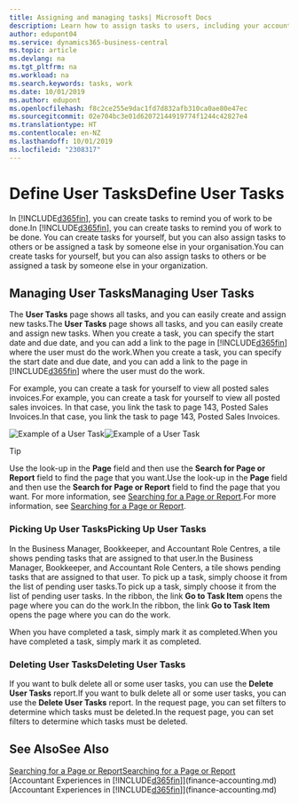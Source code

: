 ```yaml
---
title: Assigning and managing tasks| Microsoft Docs
description: Learn how to assign tasks to users, including your accountant, in Business Central
author: edupont04
ms.service: dynamics365-business-central
ms.topic: article
ms.devlang: na
ms.tgt_pltfrm: na
ms.workload: na
ms.search.keywords: tasks, work
ms.date: 10/01/2019
ms.author: edupont
ms.openlocfilehash: f8c2ce255e9dac1fd7d832afb310ca0ae80e47ec
ms.sourcegitcommit: 02e704bc3e01d62072144919774f1244c42827e4
ms.translationtype: HT
ms.contentlocale: en-NZ
ms.lasthandoff: 10/01/2019
ms.locfileid: "2308317"
---
```

# <a name="define-user-tasks"></a><span data-ttu-id="59889-103">Define User Tasks</span><span class="sxs-lookup"><span data-stu-id="59889-103">Define User Tasks</span></span>
<span data-ttu-id="59889-104">In [!INCLUDE[d365fin](includes/d365fin_md.md)], you can create tasks to remind you of work to be done.</span><span class="sxs-lookup"><span data-stu-id="59889-104">In [!INCLUDE[d365fin](includes/d365fin_md.md)], you can create tasks to remind you of work to be done.</span></span> <span data-ttu-id="59889-105">You can create tasks for yourself, but you can also assign tasks to others or be assigned a task by someone else in your organisation.</span><span class="sxs-lookup"><span data-stu-id="59889-105">You can create tasks for yourself, but you can also assign tasks to others or be assigned a task by someone else in your organization.</span></span>  

## <a name="managing-user-tasks"></a><span data-ttu-id="59889-106">Managing User Tasks</span><span class="sxs-lookup"><span data-stu-id="59889-106">Managing User Tasks</span></span>
<span data-ttu-id="59889-107">The **User Tasks** page shows all tasks, and you can easily create and assign new tasks.</span><span class="sxs-lookup"><span data-stu-id="59889-107">The **User Tasks** page shows all tasks, and you can easily create and assign new tasks.</span></span> <span data-ttu-id="59889-108">When you create a task, you can specify the start date and due date, and you can add a link to the page in [!INCLUDE[d365fin](includes/d365fin_md.md)] where the user must do the work.</span><span class="sxs-lookup"><span data-stu-id="59889-108">When you create a task, you can specify the start date and due date, and you can add a link to the page in [!INCLUDE[d365fin](includes/d365fin_md.md)] where the user must do the work.</span></span>  

<span data-ttu-id="59889-109">For example, you can create a task for yourself to view all posted sales invoices.</span><span class="sxs-lookup"><span data-stu-id="59889-109">For example, you can create a task for yourself to view all posted sales invoices.</span></span> <span data-ttu-id="59889-110">In that case, you link the task to page 143, Posted Sales Invoices.</span><span class="sxs-lookup"><span data-stu-id="59889-110">In that case, you link the task to page 143, Posted Sales Invoices.</span></span>  

<span data-ttu-id="59889-111">![Example of a User Task](media/across-user-tasks/sample-user-task.png "Example of a user task")</span><span class="sxs-lookup"><span data-stu-id="59889-111">![Example of a User Task](media/across-user-tasks/sample-user-task.png "Example of a user task")</span></span>

> [!TIP]  
>  <span data-ttu-id="59889-112">Use the look-up in the **Page** field and then use the **Search for Page or Report** field to find the page that you want.</span><span class="sxs-lookup"><span data-stu-id="59889-112">Use the look-up in the **Page** field and then use the **Search for Page or Report** field to find the page that you want.</span></span> <span data-ttu-id="59889-113">For more information, see [Searching for a Page or Report](ui-search.md).</span><span class="sxs-lookup"><span data-stu-id="59889-113">For more information, see [Searching for a Page or Report](ui-search.md).</span></span>  

### <a name="picking-up-user-tasks"></a><span data-ttu-id="59889-114">Picking Up User Tasks</span><span class="sxs-lookup"><span data-stu-id="59889-114">Picking Up User Tasks</span></span>
<span data-ttu-id="59889-115">In the Business Manager, Bookkeeper, and Accountant Role Centres, a tile shows pending tasks that are assigned to that user.</span><span class="sxs-lookup"><span data-stu-id="59889-115">In the Business Manager, Bookkeeper, and Accountant Role Centers, a tile shows pending tasks that are assigned to that user.</span></span> <span data-ttu-id="59889-116">To pick up a task, simply choose it from the list of pending user tasks.</span><span class="sxs-lookup"><span data-stu-id="59889-116">To pick up a task, simply choose it from the list of pending user tasks.</span></span> <span data-ttu-id="59889-117">In the ribbon, the link **Go to Task Item** opens the page where you can do the work.</span><span class="sxs-lookup"><span data-stu-id="59889-117">In the ribbon, the link **Go to Task Item** opens the page where you can do the work.</span></span>  

<span data-ttu-id="59889-118">When you have completed a task, simply mark it as completed.</span><span class="sxs-lookup"><span data-stu-id="59889-118">When you have completed a task, simply mark it as completed.</span></span>  

### <a name="deleting-user-tasks"></a><span data-ttu-id="59889-119">Deleting User Tasks</span><span class="sxs-lookup"><span data-stu-id="59889-119">Deleting User Tasks</span></span>
<span data-ttu-id="59889-120">If you want to bulk delete all or some user tasks, you can use the **Delete User Tasks** report.</span><span class="sxs-lookup"><span data-stu-id="59889-120">If you want to bulk delete all or some user tasks, you can use the **Delete User Tasks** report.</span></span> <span data-ttu-id="59889-121">In the request page, you can set filters to determine which tasks must be deleted.</span><span class="sxs-lookup"><span data-stu-id="59889-121">In the request page, you can set filters to determine which tasks must be deleted.</span></span>  

## <a name="see-also"></a><span data-ttu-id="59889-122">See Also</span><span class="sxs-lookup"><span data-stu-id="59889-122">See Also</span></span>
[<span data-ttu-id="59889-123">Searching for a Page or Report</span><span class="sxs-lookup"><span data-stu-id="59889-123">Searching for a Page or Report</span></span>](ui-search.md)  
<span data-ttu-id="59889-124">[Accountant Experiences in [!INCLUDE[d365fin](includes/d365fin_md.md)]](finance-accounting.md)</span><span class="sxs-lookup"><span data-stu-id="59889-124">[Accountant Experiences in [!INCLUDE[d365fin](includes/d365fin_md.md)]](finance-accounting.md)</span></span>  
